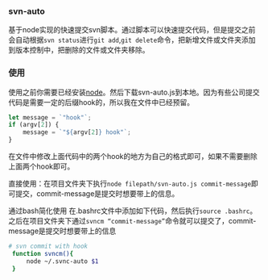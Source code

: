 ### svn-auto
基于node实现的快速提交svn脚本。通过脚本可以快速提交代码，但是提交之前会自动根据`svn status`进行`git add`,`git delete`命令，把新增文件或文件夹添加到版本控制中，把删除的文件或文件夹移除。
### 使用
使用之前你需要已经安装[node](https://nodejs.org/en/)。然后下载svn-auto.js到本地。因为有些公司提交代码是需要一定的后缀hook的，所以我在文件中已经预留。
```javascript
let message = `"hook"`;
if (argv[2]) {
    message = `"${argv[2]} hook"`;
}
```
在文件中修改上面代码中的两个hook的地方为自己的格式即可，如果不需要删除上面两个hook即可。

直接使用：在项目文件夹下执行`node filepath/svn-auto.js commit-message`即可提交，commit-message是提交时想要带上的信息。


通过bash简化使用
在.bashrc文件中添加如下代码，然后执行`source .bashrc`。之后在项目文件夹下通过`svncm “commit-message”`命令就可以提交了，commit-message是提交时想要带上的信息
```bash
# svn commit with hook
 function svncm(){
     node ~/.svnc-auto $1
 }
```